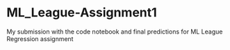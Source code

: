 # ML_League-Assignment1
My submission with the code notebook and final predictions for ML League Regression assignment
